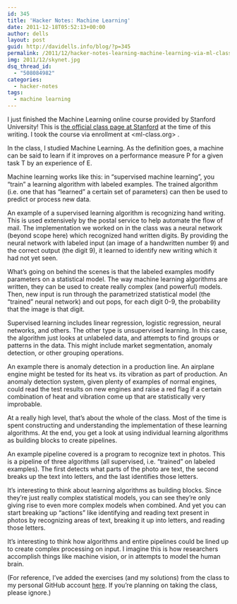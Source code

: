 ```yaml
---
id: 345
title: 'Hacker Notes: Machine Learning'
date: 2011-12-18T05:52:13+00:00
author: dells
layout: post
guid: http://davidells.info/blog/?p=345
permalink: /2011/12/hacker-notes-learning-machine-learning-via-ml-class-org/
img: 2011/12/skynet.jpg
dsq_thread_id:
  - "508084982"
categories:
  - hacker-notes
tags:
  - machine learning
---
```


I just finished the Machine Learning online course provided by Stanford University! This is [the official class page at Stanford](http://cs229.stanford.edu/) at the time of this writing. I took the course via enrollment at <ml-class.org> .

In the class, I studied Machine Learning. As the definition goes, a machine can be said to learn if it improves on a performance measure P for a given task T by an experience of E.

Machine learning works like this: in &#8220;supervised machine learning&#8221;, you &#8220;train&#8221; a learning algorithm with labeled examples. The trained algorithm (i.e. one that has &#8220;learned&#8221; a certain set of parameters) can then be used to predict or process new data.

An example of a supervised learning algorithm is recognizing hand writing. This is used extensively by the postal service to help automate the flow of mail. The implementation we worked on in the class was a neural network (beyond scope here) which recognized hand written digits. By providing the neural network with labeled input (an image of a handwritten number 9) and the correct output (the digit 9), it learned to identify new writing which it had not yet seen. 

What&#8217;s going on behind the scenes is that the labeled examples modify parameters on a statistical model. The way machine learning algorithms are written, they can be used to create really complex (and powerful) models. Then, new input is run through the parametrized statistical model (the &#8220;trained&#8221; neural network) and out pops, for each digit 0-9, the probability that the image is that digit.

Supervised learning includes linear regression, logistic regression, neural networks, and others. The other type is unsupervised learning. In this case, the algorithm just looks at unlabeled data, and attempts to find groups or patterns in the data. This might include market segmentation, anomaly detection, or other grouping operations.

An example there is anomaly detection in a production line. An airplane engine might be tested for its heat vs. its vibration as part of production. An anomaly detection system, given plenty of examples of normal engines, could read the test results on new engines and raise a red flag if a certain combination of heat and vibration come up that are statistically very improbable.

At a really high level, that&#8217;s about the whole of the class. Most of the time is spent constructing and understanding the implementation of these learning algorithms. At the end, you get a look at using individual learning algorithms as building blocks to create pipelines. 

An example pipeline covered is a program to recognize text in photos. This is a pipeline of three algorithms (all supervised, i.e. &#8220;trained&#8221; on labeled examples). The first detects what parts of the photo are text, the second breaks up the text into letters, and the last identifies those letters. 

It&#8217;s interesting to think about learning algorithms as building blocks. Since they&#8217;re just really complex statistical models, you can see they&#8217;re only giving rise to even more complex models when combined. And yet you can start breaking up &#8220;actions&#8221; like identifying and reading text present in photos by recognizing areas of text, breaking it up into letters, and reading those letters.

It&#8217;s interesting to think how algorithms and entire pipelines could be lined up to create complex processing on input. I imagine this is how researchers accomplish things like machine vision, or in attempts to model the human brain.

(For reference, I&#8217;ve added the exercises (and my solutions) from the class to my personal GitHub account [here](https://github.com/davidells/ml-class). If you&#8217;re planning on taking the class, please ignore.)